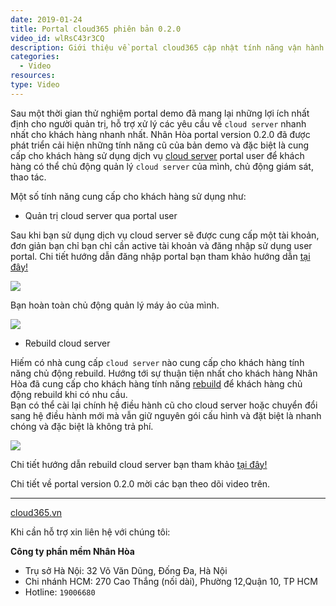 ```yaml
---
date: 2019-01-24
title: Portal cloud365 phiên bản 0.2.0
video_id: wlRsC43r3CQ
description: Giới thiệu về portal cloud365 cập nhật tính năng vận hành mới.
categories:
  - Video
resources:
type: Video
---
```


Sau một thời gian thử nghiệm portal demo đã mang lại những lợi ích nhất định cho người quản trị, hỗ trợ xử lý các yêu cầu về `cloud server` nhanh nhất cho khách hàng nhanh nhất. Nhân Hòa portal version 0.2.0 đã được phát triển cải hiện những tính năng cũ của bản demo và đặc biệt là cung cấp cho khách hàng sử dụng dịch vụ <a href="https://nhanhoa.com/may-chu/may-chu-ao-vps.html" target="_blank">cloud server</a> portal user để khách hàng có thể chủ động quản lý `cloud server` của mình, chủ động giám sát, thao tác.

Một số tính năng cung cấp cho khách hàng sử dụng như:

+ Quản trị cloud server qua portal user

Sau khi bạn sử dụng dịch vụ cloud server sẽ được cung cấp một tài khoản, đơn giản bạn chỉ bạn chỉ cần active tài khoản và đăng nhập sử dụng user portal. Chi tiết hướng dẫn đăng nhập portal bạn tham khảo hướng dẫn <a href="https://support.cloud365.vn/account-settings/dang-nhap-portal/" target="_blank">tại đây!</a>

![](/images/img-portal-v020/Screenshot_891.png)

Bạn hoàn toàn chủ động quản lý máy ảo của mình.

![](/images/img-portal-v020/Screenshot_892.png)

+ Rebuild cloud server

Hiếm có nhà cung cấp `cloud server` nào cung cấp cho khách hàng tính năng chủ động rebuild. Hướng tới sự thuận tiện nhất cho khách hàng Nhân Hòa đã cung cấp cho khách hàng tính năng <a href="https://cloud365.vn/" target="_blank">rebuild</a> để khách hàng chủ động rebuild khi có nhu cầu.<br>
Bạn có thể cài lại chính hệ điều hành cũ cho cloud server hoặc chuyển đổi sang hệ điều hành mới mà vẫn giữ nguyên gói cấu hình và đặt biệt là nhanh chóng và đặc biệt là không trả phí.

![](/images/img-portal-v020/Screenshot_893.png)

Chi tiết hướng dẫn rebuild cloud server bạn tham khảo <a href="https://support.cloud365.vn/cloud-server/rebuild-cloud-server/" target="_blank">tại đây!</a>

Chi tiết về portal version 0.2.0 mời các bạn theo dõi video trên.

---
<a href="https://cloud365.vn/" target="_blank">cloud365.vn</a>

Khi cần hỗ trợ xin liên hệ với chúng tôi:

**Công ty phần mềm Nhân Hòa**
- Trụ sở Hà Nội: 32 Võ Văn Dũng, Đống Đa, Hà Nội
- Chi nhánh HCM: 270 Cao Thắng (nối dài), Phường 12,Quận 10, TP HCM
- Hotline: `19006680`